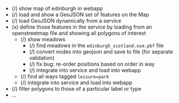 - (/) show map of edinburgh in webapp
- (/) load and show a GeoJSON set of features on the Map
- (/) load GeoJSON dynamically from a service
- (x) define those features in the service by loading from an openstreetmap file and showing all polygons of interest
  - (/) show meadows
    - (/) find meadows in the `edinburgh_scotland.osm.pbf` file
    - (/) convert nodes into geojson and save to file (for separate validation)
    - (/) fix bug: re-order positions based on order in way
    - (/) integrate into service and load into webapp
  - (/) find all ways tagged `leisure=park`
  - (/) integrate into service and load into webapp
- (/) filter polygons to those of a particular label or type
- ...
